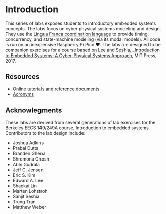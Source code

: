 # Introduction
This series of labs exposes students to introductory embedded systems concepts.
The labs focus on cyber physical systems modeling and design.
They use the [Lingua Franca coordination language](https://lf-lang.org) to provide timing, concurrency, and state-machine modeling (via its modal models).
All code is run on an inexpensive Raspberry Pi Pico ❤️.
The labs are designed to be companion exercises for a course based on [Lee and Seshia, _Introduction to Embedded Systems: A Cyber-Physical Systems Approach](https://leeseshia.org), MIT Press, 2017.

## Resources

- [Online tutorials and reference documents](./Resources.md)
- [Acronyms](./Acronyms.md)

## Acknowlegments
These labs are derived from several generations of lab exercises for the Berkeley EECS 149/249A course, Introduction to embedded systems. Contributors to the lab design include:

- Joshua Adkins
- Prabal Dutta
- Branden Ghena
- Shromona Ghosh
- Abhi Gudrala
- Jeff C. Jensen
- Eric S. Kim
- Edward A. Lee
- Shaokai Lin
- Marten Lohstroh
- Sanjit Seshia
- Trung Tran
- Matthew Weber